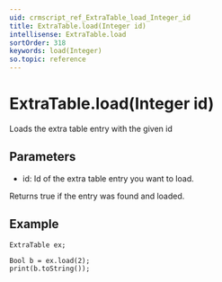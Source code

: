 ```yaml
---
uid: crmscript_ref_ExtraTable_load_Integer_id
title: ExtraTable.load(Integer id)
intellisense: ExtraTable.load
sortOrder: 318
keywords: load(Integer)
so.topic: reference
---
```


# ExtraTable.load(Integer id)

Loads the extra table entry with the given id

## Parameters

 - id: Id of the extra table entry you want to load.

Returns true if the entry was found and loaded.

## Example

    ExtraTable ex;
    
    Bool b = ex.load(2);
    print(b.toString());

